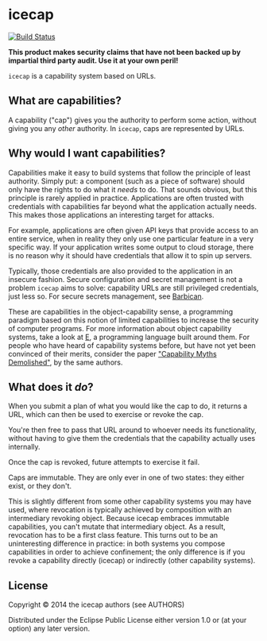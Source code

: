 # icecap

[![Build Status](https://travis-ci.org/lvh/icecap.svg)](https://travis-ci.org/lvh/icecap)

**This product makes security claims that have not been backed up by
  impartial third party audit. Use it at your own peril!**

`icecap` is a capability system based on URLs.

## What are capabilities?

A capability ("cap") gives you the authority to perform some action,
without giving you any *other* authority. In `icecap`, caps are
represented by URLs.

## Why would I want capabilities?

Capabilities make it easy to build systems that follow the principle
of least authority. Simply put: a component (such as a piece of
software) should only have the rights to do what it *needs* to do.
That sounds obvious, but this principle is rarely applied in practice.
Applications are often trusted with credentials with capabilities far
beyond what the application actually needs. This makes those
applications an interesting target for attacks.

For example, applications are often given API keys that provide access
to an entire service, when in reality they only use one particular
feature in a very specific way. If your application writes some output
to cloud storage, there is no reason why it should have credentials
that allow it to spin up servers.

Typically, those credentials are also provided to the application in
an insecure fashion. Secure configuration and secret management is not
a problem `icecap` aims to solve: capability URLs are still privileged
credentials, just less so. For secure secrets management, see
[Barbican](https://wiki.openstack.org/wiki/Barbican).

These are capabilities in the object-capability sense, a programming
paradigm based on this notion of limited capabilities to increase the
security of computer programs. For more information about object
capability systems, take a look at [E][E], a programming language
built around them. For people who have heard of capability systems
before, but have not yet been convinced of their merits, consider the
paper ["Capability Myths Demolished"][CapMyths], by the same authors.

[E]: http://erights.org/
[CapMyths]: http://www.erights.org/elib/capability/duals/myths.html

## What does it *do*?

When you submit a plan of what you would like the cap to do, it
returns a URL, which can then be used to exercise or revoke the cap.

You're then free to pass that URL around to whoever needs its
functionality, without having to give them the credentials that the
capability actually uses internally.

Once the cap is revoked, future attempts to exercise it fail.

Caps are immutable. They are only ever in one of two states: they
either exist, or they don't.

This is slightly different from some other capability systems you may
have used, where revocation is typically achieved by composition with
an intermediary revoking object. Because icecap embraces immutable
capabilities, you can't mutate that intermediary object. As a result,
revocation has to be a first class feature. This turns out to be an
uninteresting difference in practice: in both systems you compose
capabilities in order to achieve confinement; the only difference is
if you revoke a capability directly (icecap) or indirectly (other
capability systems).

## License

Copyright © 2014 the icecap authors (see AUTHORS)

Distributed under the Eclipse Public License either version 1.0 or (at
your option) any later version.
